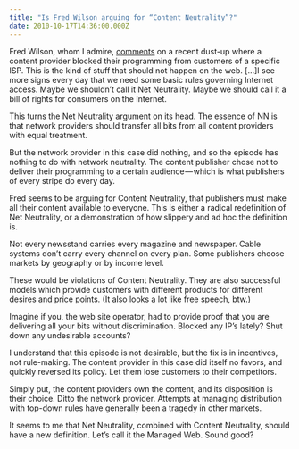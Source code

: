 ```yaml
---
title: "Is Fred Wilson arguing for “Content Neutrality”?"
date: 2010-10-17T14:36:00.000Z
---
```


Fred Wilson, whom I admire, [comments](http://www.avc.com/a_vc/2010/10/a-net-neutrality-case-study.html) on a recent dust-up where a content provider blocked their programming from customers of a specific ISP.
This is the kind of stuff that should not happen on the web. […]I see more signs every day that we need some basic rules governing Internet access. Maybe we shouldn’t call it Net Neutrality. Maybe we should call it a bill of rights for consumers on the Internet.

This turns the Net Neutrality argument on its head. The essence of NN is that network providers should transfer all bits from all content providers with equal treatment.

But the network provider in this case did nothing, and so the episode has nothing to do with network neutrality. The content publisher chose not to deliver their programming to a certain audience — which is what publishers of every stripe do every day.

Fred seems to be arguing for Content Neutrality, that publishers must make all their content available to everyone. This is either a radical redefinition of Net Neutrality, or a demonstration of how slippery and ad hoc the definition is.

Not every newsstand carries every magazine and newspaper. Cable systems don’t carry every channel on every plan. Some publishers choose markets by geography or by income level.

These would be violations of Content Neutrality. They are also successful models which provide customers with different products for different desires and price points. (It also looks a lot like free speech, btw.)

Imagine if you, the web site operator, had to provide proof that you are delivering all your bits without discrimination. Blocked any IP’s lately? Shut down any undesirable accounts?

I understand that this episode is not desirable, but the fix is in incentives, not rule-making. The content provider in this case did itself no favors, and quickly reversed its policy. Let them lose customers to their competitors.

Simply put, the content providers own the content, and its disposition is their choice. Ditto the network provider. Attempts at managing distribution with top-down rules have generally been a tragedy in other markets.

It seems to me that Net Neutrality, combined with Content Neutrality, should have a new definition. Let’s call it the Managed Web. Sound good?
